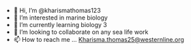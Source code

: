 - 👋 Hi, I’m @kharismathomas123
- 👀 I’m interested in marine biology
- 🌱 I’m currently learning biology 3
- 💞️ I’m looking to collaborate on any sea life work
- 📫 How to reach me ...
Kharisma.thomas25@westernline.org
<!---
kharismathomas123/kharismathomas123 is a ✨ special ✨ repository because its `README.md` (this file) appears on your GitHub profile.
You can click the Preview link to take a look at your changes.
--->
